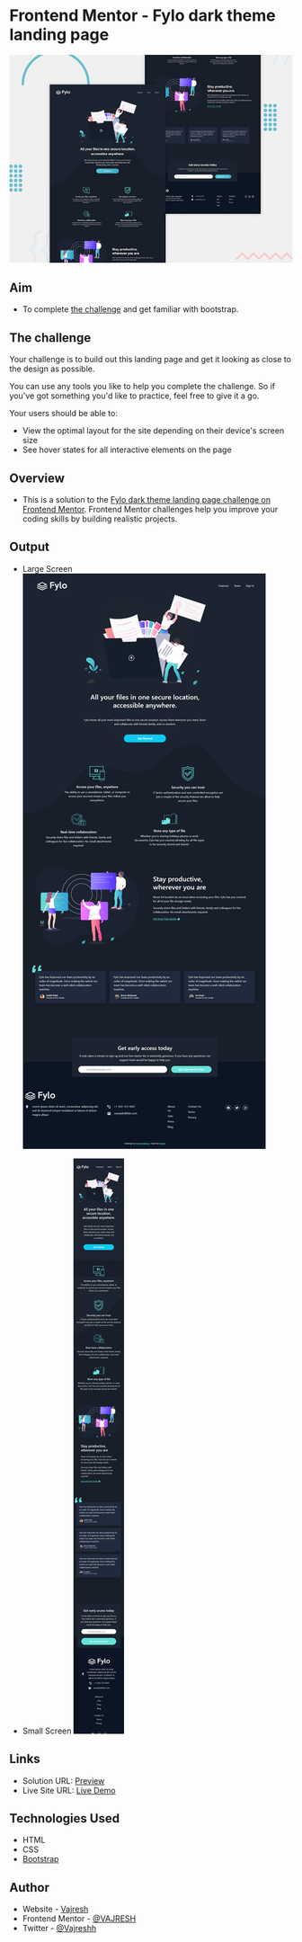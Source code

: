 # Frontend Mentor - Fylo dark theme landing page

![Design preview for the Fylo dark theme landing page challenge](./design/desktop-preview.jpg)

## Aim

- To complete [the challenge](#the-challenge) and get familiar with bootstrap.

## The challenge

Your challenge is to build out this landing page and get it looking as close to the design as possible.

You can use any tools you like to help you complete the challenge. So if you've got something you'd like to practice, feel free to give it a go.

Your users should be able to: 

- View the optimal layout for the site depending on their device's screen size
- See hover states for all interactive elements on the page


## Overview

- This is a solution to the [Fylo dark theme landing page challenge on Frontend Mentor](https://www.frontendmentor.io/challenges/fylo-dark-theme-landing-page-5ca5f2d21e82137ec91a50fd). Frontend Mentor challenges help you improve your coding skills by building realistic projects.


## Output

- Large Screen
![large screen](./output/large-screen.png)

- Small Screen
![small screen](./output/small-screen.png)

## Links

- Solution URL: [Preview](https://www.frontendmentor.io/solutions/i-used-bootstrap-along-with-custom-css-61yjR9qJo)
- Live Site URL: [Live Demo](https://vajresh.github.io/fylo-dark-theme-landing-page/)


##  Technologies Used
- HTML
- CSS
- [Bootstrap](https://getbootstrap.com)

## Author

- Website - [Vajresh](https://vajresh.vercel.app)
- Frontend Mentor - [@VAJRESH](https://www.frontendmentor.io/profile/VAJRESH)
- Twitter - [@Vajreshh](https://www.twitter.com/vajreshh)
